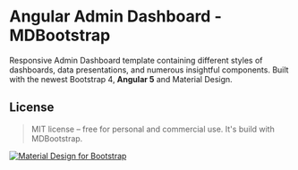 # Angular Admin Dashboard - MDBootstrap

Responsive Admin Dashboard template containing different styles of dashboards, data presentations, and numerous insightful components. 
Built with the newest Bootstrap 4, **Angular 5** and Material Design. 

## License

> MIT license – free for personal and commercial use. 
> It's build with MDBootstrap.

[![Material Design for Bootstrap](https://mdbootstrap.com/wp-content/uploads/2018/03/admin-angular.png)](https://mdbootstrap.com/freebies/angular-admin-dashboard-template-angular-5-material-design/)
